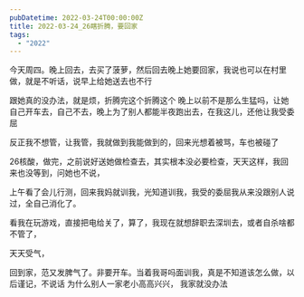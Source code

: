 ```yaml
---
pubDatetime: 2022-03-24T00:00:00Z
title: 2022-03-24_26瞎折腾，要回家
tags:
  - "2022"
---
```


今天周四。晚上回去，去买了菠萝，然后回去晚上她要回家，我说也可以在村里做，就是不听话，说早上给她送去也不行

跟她真的没办法，就是烦，折腾完这个折腾这个
晚上以前不是那么生猛吗，让她自己开车去，自己不去，晚上为了别人都能半夜跑出去，在我这儿，还他让我受委屈


反正我不想管，让我管，我就做到我能做到的，回来光想着被骂，车也被碰了

26核酸，做完，之前说好送她做检查去，其实根本没必要检查，天天这样，我回来也没等到，问她也不说，

上午看了会儿行测，回来我妈就训我，光知道训我，我受的委屈我从来没跟别人说过，全自己消化了。

看我在玩游戏，直接把电给关了，算了，我现在就想辞职去深圳去，或者自杀啥都不管了，

天天受气，

回到家，范又发脾气了。非要开车。当着我哥吗面训我，真是不知道该怎么做，以后谨记，不说话
为什么别人一家老小高高兴兴， 我家就没办法

